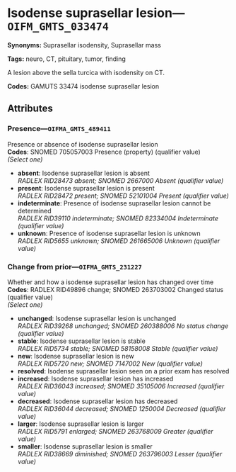 # Isodense suprasellar lesion—`OIFM_GMTS_033474`

**Synonyms:** Suprasellar isodensity, Suprasellar mass

**Tags:** neuro, CT, pituitary, tumor, finding

A lesion above the sella turcica with isodensity on CT.

**Codes:** GAMUTS 33474 isodense suprasellar lesion

## Attributes

### Presence—`OIFMA_GMTS_489411`

Presence or absence of isodense suprasellar lesion  
**Codes**: SNOMED 705057003 Presence (property) (qualifier value)  
*(Select one)*

- **absent**: Isodense suprasellar lesion is absent  
_RADLEX RID28473 absent; SNOMED 2667000 Absent (qualifier value)_
- **present**: Isodense suprasellar lesion is present  
_RADLEX RID28472 present; SNOMED 52101004 Present (qualifier value)_
- **indeterminate**: Presence of isodense suprasellar lesion cannot be determined  
_RADLEX RID39110 indeterminate; SNOMED 82334004 Indeterminate (qualifier value)_
- **unknown**: Presence of isodense suprasellar lesion is unknown  
_RADLEX RID5655 unknown; SNOMED 261665006 Unknown (qualifier value)_

### Change from prior—`OIFMA_GMTS_231227`

Whether and how a isodense suprasellar lesion has changed over time  
**Codes**: RADLEX RID49896 change; SNOMED 263703002 Changed status (qualifier value)  
*(Select one)*

- **unchanged**: Isodense suprasellar lesion is unchanged  
_RADLEX RID39268 unchanged; SNOMED 260388006 No status change (qualifier value)_
- **stable**: Isodense suprasellar lesion is stable  
_RADLEX RID5734 stable; SNOMED 58158008 Stable (qualifier value)_
- **new**: Isodense suprasellar lesion is new  
_RADLEX RID5720 new; SNOMED 7147002 New (qualifier value)_
- **resolved**: Isodense suprasellar lesion seen on a prior exam has resolved  
- **increased**: Isodense suprasellar lesion has increased  
_RADLEX RID36043 increased; SNOMED 35105006 Increased (qualifier value)_
- **decreased**: Isodense suprasellar lesion has decreased  
_RADLEX RID36044 decreased; SNOMED 1250004 Decreased (qualifier value)_
- **larger**: Isodense suprasellar lesion is larger  
_RADLEX RID5791 enlarged; SNOMED 263768009 Greater (qualifier value)_
- **smaller**: Isodense suprasellar lesion is smaller  
_RADLEX RID38669 diminished; SNOMED 263796003 Lesser (qualifier value)_